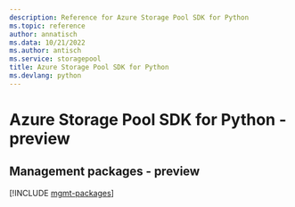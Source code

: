 ```yaml
---
description: Reference for Azure Storage Pool SDK for Python
ms.topic: reference
author: annatisch
ms.data: 10/21/2022
ms.author: antisch
ms.service: storagepool
title: Azure Storage Pool SDK for Python
ms.devlang: python
---
```

# Azure Storage Pool SDK for Python - preview

## Management packages - preview
[!INCLUDE [mgmt-packages](storage-pool-mgmt-index.md)]